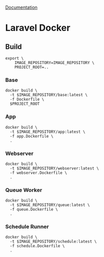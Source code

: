 [Documentation](https://docs.docker.com/)

# Laravel Docker

## Build

```shell
export \
    IMAGE_REPOSITORY=IMAGE_REPOSITORY \
    PROJECT_ROOT=..
```

### Base

```shell
docker build \
  -t $IMAGE_REPOSITORY/base:latest \
  -f Dockerfile \
  $PROJECT_ROOT
```

### App

```shell
docker build \
  -t $IMAGE_REPOSITORY/app:latest \
  -f app.Dockerfile \
  .
```

### Webserver

```shell
docker build \
  -t $IMAGE_REPOSITORY/webserver:latest \
  -f webserver.Dockerfile \
  .
```

### Queue Worker

```shell
docker build \
  -t $IMAGE_REPOSITORY/queue:latest \
  -f queue.Dockerfile \
  .
```

### Schedule Runner

```shell
docker build \
  -t $IMAGE_REPOSITORY/schedule:latest \
  -f schedule.Dockerfile \
  .
```

